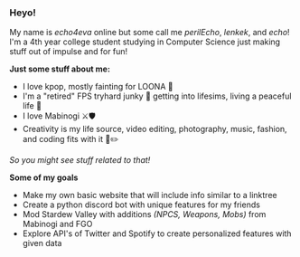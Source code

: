 ### Heyo!

My name is *echo4eva* online but some call me *perilEcho*, *lenkek*, and *echo*! I'm a 4th year college student studying in Computer Science just making stuff out of impulse and for fun!

**Just some stuff about me:**
- I love kpop, mostly fainting for LOONA 🌙
- I'm a "retired" FPS tryhard junky 🔫 getting into lifesims, living a peaceful life 🚜
- I love Mabinogi ⚔️🛡️
- Creativity is my life source, video editing, photography, music, fashion, and coding fits with it 🎵✏️

*So you might see stuff related to that!*

**Some of my goals**
- Make my own basic website that will include info similar to a linktree
- Create a python discord bot with unique features for my friends
- Mod Stardew Valley with additions *(NPCS, Weapons, Mobs)* from Mabinogi and FGO
- Explore API's of Twitter and Spotify to create personalized features with given data
